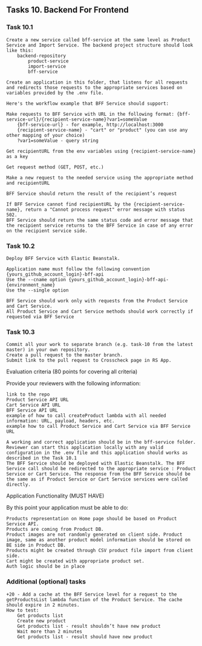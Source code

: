 ## Tasks 10. Backend For Frontend
### Task 10.1

    Create a new service called bff-service at the same level as Product Service and Import Service. The backend project structure should look like this:
        backend-repository
            product-service
            import-service
            bff-service

    Create an application in this folder, that listens for all requests and redirects those requests to the appropriate services based on variables provided by the .env file.

    Here's the workflow example that BFF Service should support:

    Make requests to BFF Service with URL in the following format: {bff-service-url}/{recipient-service-name}?var1=someValue
        {bff-service-url} - for example, http://localhost:3000
        {recipient-service-name} - "cart" or "product" (you can use any other mapping of your choice)
        ?var1=someValue - query string

    Get recipientURL from the env variables using {recipient-service-name} as a key

    Get request method (GET, POST, etc.)

    Make a new request to the needed service using the appropriate method and recipientURL

    BFF Service should return the result of the recipient’s request

    If BFF Service cannot find recipientURL by the {recipient-service-name}, return a "Cannot process request" error message with status 502.
    BFF Service should return the same status code and error message that the recipient service returns to the BFF Service in case of any error on the recipient service side.

### Task 10.2

    Deploy BFF Service with Elastic Beanstalk.

    Application name must follow the following convention {yours_github_account_login}-bff-api
    Use the --cname option {yours_github_account_login}-bff-api-{environment_name}
    Use the --single option

    BFF Service should work only with requests from the Product Service and Cart Service.
    All Product Service and Cart Service methods should work correctly if requested via BFF Service

### Task 10.3

    Commit all your work to separate branch (e.g. task-10 from the latest master) in your own repository.
    Create a pull request to the master branch.
    Submit link to the pull request to Crosscheck page in RS App.

Evaluation criteria (80 points for covering all criteria)

Provide your reviewers with the following information:

    link to the repo
    Product Service API URL
    Cart Service API URL
    BFF Service API URL
    example of how to call createProduct lambda with all needed information: URL, payload, headers, etc.
    example how to call Product Service and Cart Service via BFF Service URL

    A working and correct application should be in the bff-service folder. Reviewer can start this application locally with any valid configuration in the .env file and this application should works as described in the Task 10.1
    The BFF Service should be deployed with Elastic Beanstalk. The BFF Service call should be redirected to the appropriate service : Product Service or Cart Service. The response from the BFF Service should be the same as if Product Service or Cart Service services were called directly.

Application Functionality (MUST HAVE)

By this point your application must be able to do:

    Products representation on Home page should be based on Product Service API.
    Products are coming from Product DB.
    Product images are not randomly generated on client side. Product image, same as another product model information should be stored on BE side in Product DB.
    Products might be created through CSV product file import from client side.
    Cart might be created with appropriate product set.
    Auth logic should be in place

### Additional (optional) tasks

    +20 - Add a cache at the BFF Service level for a request to the getProductsList lambda function of the Product Service. The cache should expire in 2 minutes.
    How to test:
        Get products list
        Create new product
        Get products list - result shouldn’t have new product
        Wait more than 2 minutes
        Get products list - result should have new product
